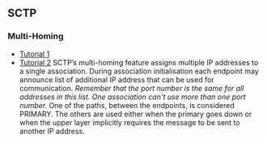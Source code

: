 ## SCTP

### Multi-Homing
- [Tutorial 1](http://lteuniversity.com/get_trained/expert_opinion1/b/gcote/archive/2012/12/18/sctp-multi-homing.aspx)
- [Tutorial 2](http://petanode.com/blog/posts/multi-homing-in-sctp.html)
SCTP’s multi-homing feature assigns multiple IP addresses to a single association. During association initialisation each endpoint may announce list of additional IP address that can be used for communication. *Remember that the port number is the same for all addresses in this list. One association can't use more than one port number.* One of the paths, between the endpoints, is considered PRIMARY. The others are used either when the primary goes down or when the upper layer implicitly requires the message to be sent to another IP address.
